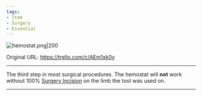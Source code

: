 ```yaml
---
tags:
- Item
- Surgery
- Essential
---
```


![hemostat.png\|200](/Items/Hemostat%20-%20Attachments/6718845db30472d958dd7b7b.png)

Original URL: https://trello.com/c/AEm1xk0y

---

The third step in most surgical procedures. The hemostat will **not** work without 100% [Surgery Incision](../Surgery/Surgery%20Incision.md) on the limb the tool was used on.

---

